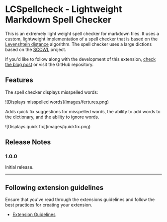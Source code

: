 # LCSpellcheck - Lightweight Markdown Spell Checker

This is an extremely light weight spell checker for markdown files. It uses a custom, lightweight implementation of a spell checker that is based on the [Levenshtein distance](https://en.wikipedia.org/wiki/Levenshtein_distance) algorithm. The spell checker uses a large dictions based on the [SCOWL](http://wordlist.aspell.net/) project.

If you'd like to follow along with the development of this extension, [check the blog post](https://www.limitedcompute.com/spellchecker-pt-1) or visit the GitHub repository.

## Features

The spell checker displays misspelled words:

\!\[Displays misspelled words\]\(images/fertures.png\)

Adds quick fix suggestions for misspelled words, the ability to add words to the dictionary, and the ability to ignore words.

\!\[Displays quick fix\]\(images/quickfix.png\)


## Release Notes

### 1.0.0

Initial release.

---

## Following extension guidelines

Ensure that you've read through the extensions guidelines and follow the best practices for creating your extension.

* [Extension Guidelines](https://code.visualstudio.com/api/references/extension-guidelines)
